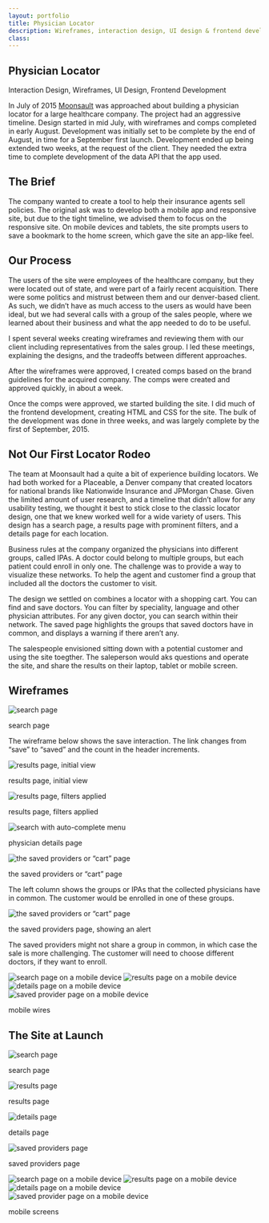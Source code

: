 ```yaml
---
layout: portfolio
title: Physician Locator
description: Wireframes, interaction design, UI design & frontend development for a physician locator.
class: 
---
```


<section class="white post" markdown="1">
<div class="text" markdown="1">

# Physician Locator

<p class="meta">Interaction Design, Wireframes, UI Design, Frontend Development</p>

In July of 2015 [Moonsault][1] was approached about building a physician locator for a large healthcare company. The project had an aggressive timeline. Design started in mid July, with wireframes and comps completed in early August. Development was initially set to be complete by the end of August, in time for a September first launch. Development ended up being extended two weeks, at the request of the client. They needed the extra time to complete development of the data API that the app used.

[1]: http://moonsault.co/

## The Brief

The company wanted to create a tool to help their insurance agents sell policies. The original ask was to develop both a mobile app and responsive site, but due to the tight timeline, we advised them to focus on the responsive site. On mobile devices and tablets, the site prompts users to save a bookmark to the home screen, which gave the site an app-like feel.

</div>
</section>	
<section class="dark post" markdown="1">
<div class="text" markdown="1">


## Our Process

The users of the site were employees of the healthcare company, but they were located out of state, and were part of a fairly recent acquisition. There were some politics and mistrust between them and our denver-based client. As such, we didn’t have as much access to the users as would have been ideal, but we had several calls with a group of the sales people, where we learned about their business and what the app needed to do to be useful.

I spent several weeks creating wireframes and reviewing them with our client including representatives from the sales group. I led these meetings, explaining the designs, and the tradeoffs between different approaches.

After the wireframes were approved, I created comps based on the brand guidelines for the acquired company. The comps were created and approved quickly, in about a week.

Once the comps were approved, we started building the site. I did much of the  frontend development, creating HTML and CSS for the site. The bulk of the development was done in three weeks, and was largely complete by the first of September, 2015. 

</div>
</section>	
<section class="white post" markdown="1">
<div class="text" markdown="1">

## Not Our First Locator Rodeo

The team at Moonsault had a quite a bit of experience building locators. We had both worked for a Placeable, a Denver company that created locators for national brands like Nationwide Insurance and JPMorgan Chase. Given the limited amount of user research, and a timeline that didn’t allow for any usability testing, we thought it best to stick close to the classic locator design, one that we knew worked well for a wide variety of users. This design has a search page, a results page with prominent filters, and a details page for each location.

Business rules at the company organized the physicians into different groups, called IPAs. A doctor could belong to multiple groups, but each patient could enroll in only one. The challenge was to provide a way to visualize these networks. To help the agent and customer find a group that included all the doctors the customer to visit. 

The design we settled on combines a locator with a shopping cart. You can find and save doctors. You can filter by speciality, language and other physician attributes. For any given doctor, you can search within their network. The saved page highlights the groups that saved doctors have in common, and displays a warning if there aren’t any. 

The salespeople envisioned sitting down with a potential customer and using the site toegther. The saleperson would aks questions and operate the site, and share the results on their laptop, tablet or mobile screen.


## Wireframes

<div class="">
   <img src="/img/portfolio/phys-desk-search.png" alt="search page" class="full-width border">
</div>

<p class="caption">search page</p>

The wireframe below shows the save interaction. The link changes from “save” to “saved” and the count in the header increments.

<div class="">
   <img src="/img/portfolio/phys-desk-results.png" alt="results page, initial view" class="full-width border">
</div>

<p class="caption">results page, initial view</p>

<div class="">
   <img src="/img/portfolio/phys-desk-refine.png" alt="results page, filters applied" class="full-width border">
</div>

<p class="caption">results page, filters applied</p>

<div class="">
   <img src="/img/portfolio/phys-desk-details.png" alt="search with auto-complete menu " class="full-width border">
</div>

<p class="caption">physician details page</p>


<div class="">
   <img src="/img/portfolio/phys-desk-saved.png" alt="the saved providers or “cart” page" class="full-width border">
</div>

<p class="caption">the saved providers or “cart” page</p>

The left column shows the groups or IPAs that the collected physicians have in common. The customer would be enrolled in one of these groups.


<div class="">
   <img src="/img/portfolio/phys-desk-save-warning.png" alt="the saved providers or “cart” page" class="full-width border">
</div>

<p class="caption">the saved providers page, showing an alert</p>

The saved providers might not share a group in common, in which case the sale is more challenging. The customer will need to choose different doctors, if they want to enroll.

<div class="many">
   <img src="/img/portfolio/phys-mob-search.png" alt="search page on a mobile device" class="border inline">
   <img src="/img/portfolio/phys-mob-results.png" alt="results page on a mobile device" class="border inline">
   <img src="/img/portfolio/phys-mob-details.png" alt="details page on a mobile device" class="border inline">
   <img src="/img/portfolio/phys-mob-saved.png" alt="saved provider page on a mobile device" class="border inline">
</div>

<p class="caption">mobile wires</p>

## The Site at Launch

<div class="">
   <img src="/img/portfolio/phys-loc-search.png" alt="search page" class="full-width border">
</div>

<p class="caption">search page</p>

<div class="">
   <img src="/img/portfolio/phys-loc-results.png" alt="results page" class="full-width border">
</div>

<p class="caption">results page</p>

<div class="">
   <img src="/img/portfolio/phys-loc-details.png" alt="details page" class="full-width border">
</div>

<p class="caption">details page</p>

<div class="">
   <img src="/img/portfolio/phys-loc-cart.png" alt="saved providers page" class="full-width border">
</div>

<p class="caption">saved providers page</p>

<div class="many retina">
   <img src="/img/portfolio/phys-loc-mob-cap-search.png" alt="search page on a mobile device" class=" inline">
   <img src="/img/portfolio/phys-loc-mob-cap-results.png" alt="results page on a mobile device" class=" inline">
   <img src="/img/portfolio/phys-loc-mob-cap-details.png" alt="details page on a mobile device" class=" inline">
   <img src="/img/portfolio/phys-loc-mob-cap-saved.png" alt="saved provider page on a mobile device" class=" inline">
</div>

<p class="caption">mobile screens</p>
